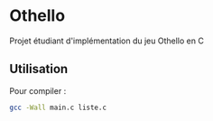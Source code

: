 # Othello
Projet étudiant d'implémentation du jeu Othello en C

## Utilisation 
Pour compiler : 

``` bash 
gcc -Wall main.c liste.c
```
